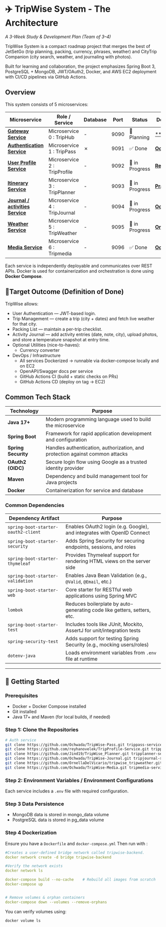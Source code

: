 # ✈️ TripWise System - The Architecture


*A 3-Week Study & Development Plan (Team of 3–4)*

TripWise System is a compact roadmap project that merges the best of JetSetGo (trip planning, packing, currency, phrases, 
weather) and CityTrip Companion (city search, weather, and journaling with photos).

Built for learning and collaboration, the project emphasizes Spring Boot 3, PostgreSQL + MongoDB, JWT/OAuth2, Docker, 
and AWS EC2 deployment with CI/CD pipelines via GitHub Actions.

## Overview
This system consists of 5 microservices:

| Microservice                                                                      | Role / Service               | Database | Port | Status         | Done By                                             |
|-----------------------------------------------------------------------------------|------------------------------|----------|------|----------------|-----------------------------------------------------|
| [**Gateway   Service**]( )                                                        | Microservice 0 : TripHub     | -        | 9090 | 🧠 Planning    | [** **]()                                           |
| [**Authentication  Service**](https://github.com/Ochwada/TripWise-Pass)           | Microservice 1 : TripPass    | ✗        | 9091 | ✅ Done         | [**Ochwada**](https://github.com/Ochwada)           |
| [**User  Profile Service**](https://github.com/reyhanovelek/TripProfile-Service)  | Microservice 2 : TripProfile | -        | 9092 | 🚧 in Progress | [**Reyhan**](https://github.com/reyhanovelek)       |
| [**Itinerary Service**](https://github.com/Jind19/TripWise_Planner)               | Microservice 3 : TripPlanner | -        | 9093 | 🚧 in Progress | [**Prachi**]()                                      |
| [**Journal / activities  Service**](https://github.com/Ochwada/TripWise-Journal)  | Microservice 4 : TripJournal | -        | 9094 | 🚧 in Progress | [**Ochwada**](https://github.com/Ochwada)           |
| [**Weather  Service**](https://github.com/OrnellaDelVicario/tripwise_tripweather) | Microservice 5 : TripWeather | -        | 9095 | 🚧 in Progress | [**Ornella**](https://github.com/OrnellaDelVicario) |
| [**Media   Service**](https://github.com/Ochwada/TripWise-Media)                  | Microservice 6 : Tripmedia   | -        | 9096 | ✅ Done         | [**Ochwada**](https://github.com/Ochwada)           |                                    |


Each service is independently deployable and communicates over REST APIs. Docker is used for containerization and
orchestration is done using **Docker Compose**.

## 🎯Target Outcome (Definition of Done)
 TripWise allows:

- User Authentication — JWT-based login. 
- Trip Management — create a trip (city + dates) and fetch live weather for that city. 
- Packing List — maintain a per-trip checklist. 
- Activity Journal — add activity entries (date, note, city), upload photos, and store a temperature snapshot at entry time. 
- Optional Utilities (nice-to-haves):
  - Currency converter 
- DevOps / Infrastructure 
  - All services Dockerized → runnable via docker-compose locally and on EC2 
  - OpenAPI/Swagger docs per service 
  - GitHub Actions CI (build + static checks on PRs)
  - GitHub Actions CD (deploy on tag → EC2)

## Common Tech Stack

| Technology          | Purpose                                                                      |
|---------------------|------------------------------------------------------------------------------|
| **Java 17+**        | Modern programming language used to build the microservice                   |
| **Spring Boot**     | Framework for rapid application development and configuration                |
| **Spring Security** | Handles authentication, authorization, and protection against common attacks |
| **OAuth2 (OIDC)**   | Secure login flow using Google as a trusted identity provider                |
| **Maven**           | Dependency and build management tool for Java projects                       |
| **Docker**          | Containerization for service and database                                    |

### Common Dependencies
| Dependency Artifact                 | Purpose                                                                 |
|-------------------------------------|-------------------------------------------------------------------------|
| `spring-boot-starter-oauth2-client` | Enables OAuth2 login (e.g. Google), and integrates with OpenID Connect  |
| `spring-boot-starter-security`      | Adds Spring Security for securing endpoints, sessions, and roles        |
| `spring-boot-starter-thymeleaf`     | Provides Thymeleaf support for rendering HTML views on the server side  |
| `spring-boot-starter-validation`    | Enables Java Bean Validation (e.g., `@Valid`, `@Email`, etc.)           |
| `spring-boot-starter-web`           | Core starter for RESTful web applications using Spring MVC              |
| `lombok`                            | Reduces boilerplate by auto-generating code like getters, setters, etc. |
| `spring-boot-starter-test`          | Includes tools like JUnit, Mockito, AssertJ for unit/integration tests  |
| `spring-security-test`              | Adds support for testing Spring Security (e.g., mocking users/roles)    |
| `dotenv-java`                       | Loads environment variables from `.env` file at runtime                 |

---

## 🚀 Getting Started

### Prerequisites
- Docker + Docker Compose installed
- Git installed
- Java 17+ and Maven (for local builds, if needed)


### Step 1: Clone the Repositories

```bash 
# Auth service
git clone https://github.com/Ochwada/TripWise-Pass.git trippass-service
git clone https://github.com/reyhanovelek/TripProfile-Service.git tripprofile-service
git clone https://github.com/Jind19/TripWise_Planner.git tripplanner-service
git clone https://github.com/Ochwada/TripWise-Journal.git tripjournal-service
git clone https://github.com/OrnellaDelVicario/tripwise_tripweather.git tripweather-service
git clone https://github.com/Ochwada/TripWise-Media.git tripmedia-service
```

### Step 2: Environment Variables / Environment Configurations
Each service includes a `.env` file with required configuration.

### Step 3 Data Persistence

- MongoDB data is stored in mongo_data volume
- PostgreSQL data is stored in pg_data volume

### Step 4 Dockerization
Ensure you have a `Dockerfile` and `docker-compose.yml`
Then run with :
```yaml
#Creates a user-defined bridge network called tripwise-backend.
docker network create -d bridge tripwise-backend

#Verify the network exists
docker network ls

docker-compose build --no-cache    # Rebuild all images from scratch
docker-compose up


# Remove volumes & orphan containers
docker-compose down --volumes --remove-orphans  
```

You can verify volumes using:
```bash
docker volume ls
```
